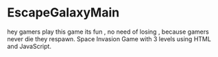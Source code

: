 # EscapeGalaxyMain
hey gamers play this game its fun , no need of losing , because gamers never die they respawn.
Space Invasion Game with 3 levels using HTML and JavaScript.
